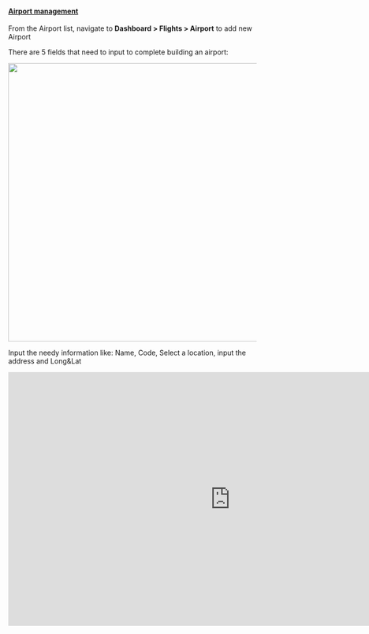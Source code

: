 <h4 id="create-airport"><a class="toc-backref" href="#create-airport">Airport management </a></h4>
<p>From the Airport list, navigate to <strong>Dashboard &gt; Flights &gt; Airport</strong> to add new Airport</p>
<p>There are 5 fields that need to input to complete building an airport:</p>
<p><img src="" alt="" width="1337" height="565" /></p>
<p>Input the needy information like: Name, Code, Select a location, input the address and Long&amp;Lat</p>
<p><iframe title="YouTube video player" src="https://www.youtube.com/embed/3ZCZJFnNMyc" width="900" height="515" frameborder="0" allowfullscreen="allowfullscreen"></iframe></p>